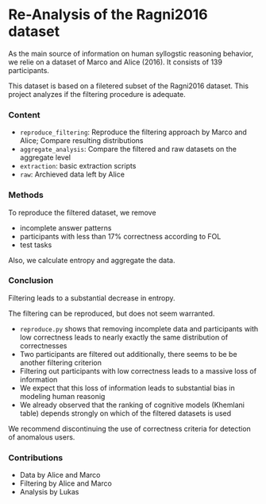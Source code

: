 # Re-Analysis of the Ragni2016 dataset
As the main source of information on human syllogstic reasoning behavior, we relie on a dataset of Marco and Alice (2016). It consists of 139 participants.

This dataset is based on a filetered subset of the Ragni2016 dataset.
This project analyzes if the filtering procedure is adequate.

### Content
* `reproduce_filtering`: Reproduce the filtering approach by Marco and Alice; Compare resulting distributions
* `aggregate_analysis`: Compare the filtered and raw datasets on the aggregate level
* `extraction`: basic extraction scripts
* `raw`: Archieved data left by Alice


### Methods
To reproduce the filtered dataset, we remove
* incomplete answer patterns
* participants with less than 17% correctness according to FOL
* test tasks

Also, we calculate entropy and aggregate the data.

### Conclusion
Filtering leads to a substantial decrease in entropy.

The filtering can be reproduced, but does not seem warranted.
* `reproduce.py` shows that removing incomplete data and participants with low correctness leads to nearly exactly the same distribution of correctnesses
* Two participants are filtered out additionally, there seems to be be  another filtering criterion
* Filtering out participants with low correctness leads to a massive loss of information
* We expect that this loss of information leads to substantial bias in modeling human reasonig
* We already observed that the ranking of cognitive models (Khemlani table) depends strongly on which of the filtered datasets is used

We recommend discontinuing the use of correctness criteria for detection of anomalous users.

### Contributions
* Data by Alice and Marco
* Filtering by Alice and Marco
* Analysis by Lukas
